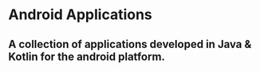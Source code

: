 # Android Applications

## A collection of applications developed in Java & Kotlin for the android platform.
